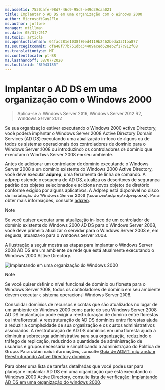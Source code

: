 ```yaml
---
ms.assetid: 7530cafe-98d7-46c9-95d9-e49d39caa021
title: Implantar o AD DS em uma organização com o Windows 2000
author: MicrosoftGuyJFlo
ms.author: joflore
manager: mtillman
ms.date: 05/31/2017
ms.topic: article
ms.openlocfilehash: 64fac281e1038f80ed4119b2462beda3311ba877
ms.sourcegitcommit: dfa48f77b751dbc34409aced628eb2f17c912f08
ms.translationtype: MT
ms.contentlocale: pt-BR
ms.lasthandoff: 08/07/2020
ms.locfileid: "87943185"
---
```

# <a name="deploying-ad-ds-in-a-windows-2000-organization"></a>Implantar o AD DS em uma organização com o Windows 2000

> Aplica-se a: Windows Server 2016, Windows Server 2012 R2, Windows Server 2012

Se sua organização estiver executando o Windows 2000 Active Directory, você poderá implantar o Windows Server 2008 Active Directory Domain Services (AD DS) executando uma atualização in-loco de alguns ou de todos os sistemas operacionais dos controladores de domínio para o Windows Server 2008 ou introduzindo os controladores de domínio que executam o Windows Server 2008 em seu ambiente.

Antes de adicionar um controlador de domínio executando o Windows Server 2008 a um domínio existente do Windows 2000 Active Directory, você deve executar **adprep**, uma ferramenta de linha de comando. A adprep estende o esquema de AD DS, atualiza os descritores de segurança padrão dos objetos selecionados e adiciona novos objetos de diretório conforme exigido por alguns aplicativos. A Adprep está disponível no disco de instalação do Windows Server 2008 (\sources\adprep\adprep.exe). Para obter mais informações, consulte [adprep](/previous-versions/windows/it-pro/windows-server-2012-r2-and-2012/cc731728(v=ws.11)).

> [!NOTE]
> Se você quiser executar uma atualização in-loco de um controlador de domínio existente do Windows 2000 AD DS para o Windows Server 2008, você deve primeiro atualizar o servidor para o Windows Server 2003 e, em seguida, atualizá-lo para o Windows Server 2008.

A ilustração a seguir mostra as etapas para implantar o Windows Server 2008 AD DS em um ambiente de rede que está atualmente executando o Windows 2000 Active Directory.

![Implantando em uma organização do Windows 2000](media/Deploying-AD-DS-in-a-Windows-2000-Organization/ee51218a-a858-49d9-8b99-9986679191c1.gif)

> [!NOTE]
> Se você quiser definir o nível funcional de domínio ou floresta para o Windows Server 2008, todos os controladores de domínio em seu ambiente devem executar o sistema operacional Windows Server 2008.

Consolidar domínios de recursos e contas que são atualizados no lugar de um ambiente do Windows 2000 como parte do seu Windows Server 2008 AD DS implantação pode exigir a reestruturação de domínio entre florestas ou intraflorestal. A reestruturação de AD DS domínios entre florestas ajuda a reduzir a complexidade de sua organização e os custos administrativos associados. A reestruturação de AD DS domínios em uma floresta ajuda a diminuir a sobrecarga administrativa para sua organização, reduzindo o tráfego de replicação, reduzindo a quantidade de administração de usuários e grupos necessária e simplificando a administração do Política de Grupo. Para obter mais informações, consulte [Guia de ADMT: migrando e Reestruturando Active Directory domínios](/previous-versions/windows/it-pro/windows-server-2008-r2-and-2008/cc974332(v=ws.10)).

Para obter uma lista de tarefas detalhadas que você pode usar para planejar e implantar AD DS em uma organização que está executando o Windows 2000 Active Directory, consulte [lista de verificação: Implantando AD DS em uma organização do windows 2000](/previous-versions/windows/it-pro/windows-server-2008-r2-and-2008/cc732737(v=ws.10)).
